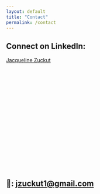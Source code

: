 ```yaml
---
layout: default
title: "Contact"
permalink: /contact
---
```



<head>
  <script src="https://platform.linkedin.com/badges/js/profile.js" async type="text/javascript"></script>
</head>


## Connect on LinkedIn:


<div class="badge-base LI-profile-badge" data-locale="en_US" data-size="medium" data-theme="light" data-type="HORIZONTAL" data-vanity="jacqueline-zuckut" data-version="v1" data-rendered="true" data-uid="413364"><a class="badge-base__link LI-simple-link" href="https://www.linkedin.com/in/jacqueline-zuckut?trk=profile-badge">Jacqueline Zuckut</a><iframe frameborder="0" style="display: block;" height="286" width="310"></iframe></div>


## 📩: jzuckut1@gmail.com
